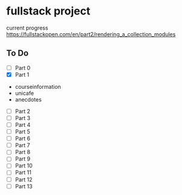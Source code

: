 # fullstack project

current progress
https://fullstackopen.com/en/part2/rendering_a_collection_modules

## To Do

- [ ] Part 0
- [x] Part 1
- courseinformation
- unicafe
- anecdotes
- [ ] Part 2
- [ ] Part 3
- [ ] Part 4
- [ ] Part 5
- [ ] Part 6
- [ ] Part 7
- [ ] Part 8
- [ ] Part 9
- [ ] Part 10
- [ ] Part 11
- [ ] Part 12
- [ ] Part 13